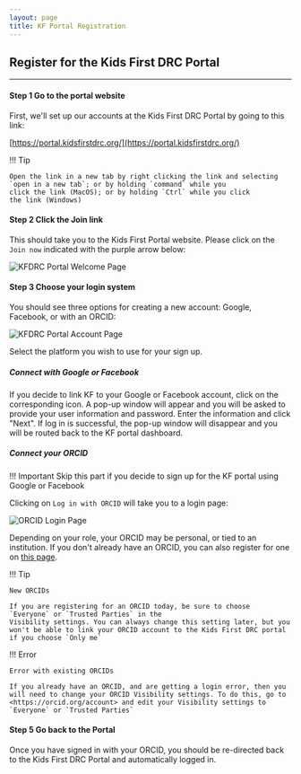 ```yaml
---
layout: page
title: KF Portal Registration
---
```



## Register for the Kids First DRC Portal
--------------------------------------

#### Step 1 Go to the portal website

First, we'll set up our accounts at the Kids First DRC Portal by going
to this link:

[https://portal.kidsfirstdrc.org/](https://portal.kidsfirstdrc.org/)

!!! Tip

    Open the link in a new tab by right clicking the link and selecting
    `open in a new tab`; or by holding `command` while you
    click the link (MacOS); or by holding `Ctrl` while you click
    the link (Windows)


#### Step 2 Click the Join link

This should take you to the Kids First Portal website. Please click on
the `Join now` indicated with the purple arrow below:

![KFDRC Portal Welcome Page](../../images/KidsFirstPortal_1.png "KFDRC Portal Welcome Page")

#### Step 3 Choose your login system

You should see three options for creating a new account: Google,
Facebook, or with an ORCID:

![KFDRC Portal Account Page](../../images/KidsFirstPortal_2.png "KFDRC Portal Account Page")

Select the platform you wish to use for your sign up.

##### Connect with Google or Facebook

If you decide to link KF to your Google or Facebook account, click on the corresponding icon. A pop-up window will appear and you will be asked to provide your user information and password. Enter the information and click "Next". If log in is successful, the pop-up window will disappear and you will be routed back to the KF portal dashboard.

##### Connect your ORCID

!!! Important
    Skip this part if you decide to sign up for the KF portal using Google or Facebook     

Clicking on `Log in with ORCID` will take you to a login
page:

![ORCID Login Page](../../images/KidsFirstPortal_3.png "ORCID Login Page")

Depending on your role, your ORCID may be personal, or tied to an
institution. If you don't already have an ORCID, you can also register
for one on [this page](https://orcid.org/register).

!!! Tip

    New ORCIDs

    If you are registering for an ORCID today, be sure to choose
    `Everyone` or `Trusted Parties` in the
    Visibility settings. You can always change this setting later, but you
    won't be able to link your ORCID account to the Kids First DRC portal
    if you choose `Only me`

!!! Error

    Error with existing ORCIDs

    If you already have an ORCID, and are getting a login error, then you
    will need to change your ORCID Visibility settings. To do this, go to
    <https://orcid.org/account> and edit your Visibility settings to
    `Everyone` or `Trusted Parties`


#### Step 5 Go back to the Portal

Once you have signed in with your ORCID, you should be re-directed back
to the Kids First DRC Portal and automatically logged in.
